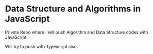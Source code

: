 # Data Structure and Algorithms in JavaScript

Private Repo where I will push Algorithm and Data Structure codes with JavaScript.

Will try to push with Typescript also.
